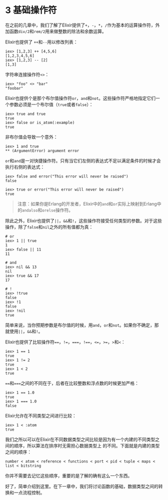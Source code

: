 # 3 基础操作符

在之前的几章中，我们了解了Elixir提供了`+`，`-`，`*`，`/`作为基本的运算操作符，外加函数`div/2`和`rem/2`用来做整数的除法和余数运算。

Elixir也提供了 `++`和`--`用以修改列表：

```
iex> [1,2,3] ++ [4,5,6]
[1,2,3,4,5,6]
iex> [1,2,3] -- [2]
[1,3]
```

字符串连接操作符`<>`：

```
iex> "foo" <> "bar"
"foobar"
```

Elixir也提供个是那个布尔值操作符`or`，`and`和`not`。这些操作符严格地指定它们一个参数必须是一个布尔值（`true`或者`false`）：

```
iex> true and true
true
iex> false or is_atom(:example)
true
```

非布尔值会导致一个意外：

```
iex> 1 and true
** (ArgumentError) argument error
```
`or`和`and`是一对快捷操作符。只有当它们左侧的表达式不足以满足条件的时候才会执行右侧的表达式：

```
iex> false and error("This error will never be raised")
false

iex> true or error("This error will never be raised")
true
```

> 注意：如果你是Erlang的开发者，Elixir中的`and`和`or`实际上映射到Erlang中的`andalso`和`orelse`操作符。

除此之外，Elixir也提供了`||`，`&&`和`!`，这些操作符接受任何类型的参数。对于这些操作，除了`false`和`nil`之外的所有值都为真：

```
# or
iex> 1 || true
1
iex> false || 11
11

# and
iex> nil && 13
nil
iex> true && 17
17

# !
iex> !true
false
iex> !1
false
iex> !nil
true
```

简单来说，当你预期参数是布尔值的时候，用`and`，`or`和`not`。如果你不确定，那就使用`||`，`&&`和`!`。

Elixir也提供了比较操作符`==`，`!=`，`===`，`!==`，`<=`，`>=`，`>`和`<`：

```
iex> 1 == 1
true
iex> 1 != 2
true
iex> 1 < 2
true
```

`==`和`===`之间的不同在于，后者在比较整数和浮点数的时候更加严格：

```
iex> 1 == 1.0
true
iex> 1 === 1.0
false
```

Elixir允许在不同类型之间进行比较：

```
iex> 1 < :atom
true
```

我们之所以可以在Elixir在不同数据类型之间比较是因为有一个内建的不同类型之间的顺序，所以算法在排序时无需担心数据类型上  的不同。下面就是内建的类型之间的顺序：

```
number < atom < reference < functions < port < pid < tuple < maps < list < bitstring
```

你并不需要去记忆这些顺序，重要的是了解的确有这么一个东西。

好了，简单介绍到这里。在下一章中，我们将讨论函数的基础，数据类型之间的转换和一点流程控制。
